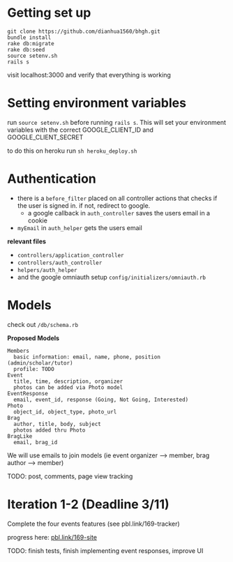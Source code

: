 # Getting set up
```
git clone https://github.com/dianhua1560/bhgh.git
bundle install
rake db:migrate
rake db:seed
source setenv.sh
rails s
```
visit localhost:3000 and verify that everything is working

# Setting environment variables
run `source setenv.sh` before running `rails s`. This will set your environment variables with the correct GOOGLE_CLIENT_ID and GOOGLE_CLIENT_SECRET

to do this on heroku run `sh heroku_deploy.sh`

# Authentication
* there is a `before_filter` placed on all controller actions that checks if the user is signed in. if not, redirect to google.
  * a google callback in `auth_controller` saves the users email in a cookie
* `myEmail` in `auth_helper` gets the users email

__relevant files__
* `controllers/application_controller`
* `controllers/auth_controller`
* `helpers/auth_helper`
* and the google omniauth setup `config/initializers/omniauth.rb`

# Models
check out `/db/schema.rb`

__Proposed Models__
```
Members
  basic information: email, name, phone, position (admin/scholar/tutor)
  profile: TODO
Event
  title, time, description, organizer
  photos can be added via Photo model
EventResponse
  email, event_id, response (Going, Not Going, Interested)
Photo
  object_id, object_type, photo_url
Brag
  author, title, body, subject
  photos added thru Photo
BragLike
  email, brag_id
```
We will use emails to join models (ie event organizer --> member, brag author --> member)

TODO: post, comments, page view tracking

# Iteration 1-2 (Deadline 3/11)
Complete the four events features (see pbl.link/169-tracker)

progress here: <a href = 'http://pbl.link/169-site'>pbl.link/169-site</a>

TODO: finish tests, finish implementing event responses, improve UI
